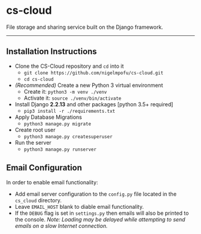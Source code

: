 # cs-cloud

File storage and sharing service built on the Django framework.

-------------

## Installation Instructions

- Clone the CS-Cloud repository and `cd` into it
  - `git clone https://github.com/nigelmpofu/cs-cloud.git`
  - `cd cs-cloud`
- _(Recommended)_ Create a new Python 3 virtual environment
  - Create it: `python3 -m venv ./venv`
  - Activate it: `source ./venv/bin/activate`
- Install Django **2.2.13** and other packages [python 3.5+ required]
  - `pip3 install -r ./requirements.txt`
- Apply Database Migrations
  - `python3 manage.py migrate`
- Create root user
  - `python3 manage.py createsuperuser`
- Run the server
  - `python3 manage.py runserver`

## Email Configuration

In order to enable email functionality:

- Add email server configuration to the `config.py` file located in the `cs_cloud` directory.
- Leave `EMAIL_HOST` blank to diable email functionality.
- If the `DEBUG` flag is set in `settings.py` then emails will also be printed to the console.
 _Note: Loading may be delayed while attempting to send emails on a slow Internet connection._
